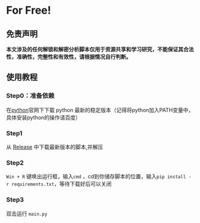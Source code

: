 # For Free!
## 免责声明
**本文涉及的任何解锁和解密分析脚本仅用于资源共享和学习研究，不能保证其合法性，准确性，完整性和有效性，请根据情况自行判断。**
## 使用教程
### Step0：准备依赖
在[python](https://www.python.org/)官网下下载 python 最新的稳定版本（记得将python加入PATH变量中，具体安装python的操作请百度）
### Step1
从 [Release](https://github.com/Afly-dream/Free-wyy/releases) 中下载最新版本的脚本,并解压
### Step2
`Win + R` 键唤出运行框，输入`cmd` ，cd到你储存脚本的位置，输入`pip install -r requirements.txt`，等待下载好后可以关闭
### Step3
双击运行 `main.py`
